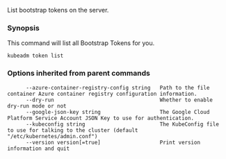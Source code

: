 
List bootstrap tokens on the server.

### Synopsis



This command will list all Bootstrap Tokens for you.


```
kubeadm token list
```

### Options inherited from parent commands

```
      --azure-container-registry-config string   Path to the file container Azure container registry configuration information.
      --dry-run                                  Whether to enable dry-run mode or not
      --google-json-key string                   The Google Cloud Platform Service Account JSON Key to use for authentication.
      --kubeconfig string                        The KubeConfig file to use for talking to the cluster (default "/etc/kubernetes/admin.conf")
      --version version[=true]                   Print version information and quit
```

